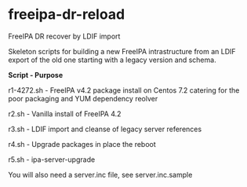 # freeipa-dr-reload
FreeIPA DR recover by LDIF import


Skeleton scripts for building a new FreeIPA intrastructure from an LDIF export of the old one starting with a legacy version and schema. 


**Script - Purpose**

r1-4272.sh - FreeIPA v4.2 package install on  Centos 7.2 catering for the poor packaging and YUM dependency reolver

r2.sh - Vanilla install of FreeIPA 4.2 

r3.sh - LDIF import and cleanse of legacy server references

r4.sh - Upgrade packages in place the reboot

r5.sh - ipa-server-upgrade


You will also need a server.inc file, see server.inc.sample

